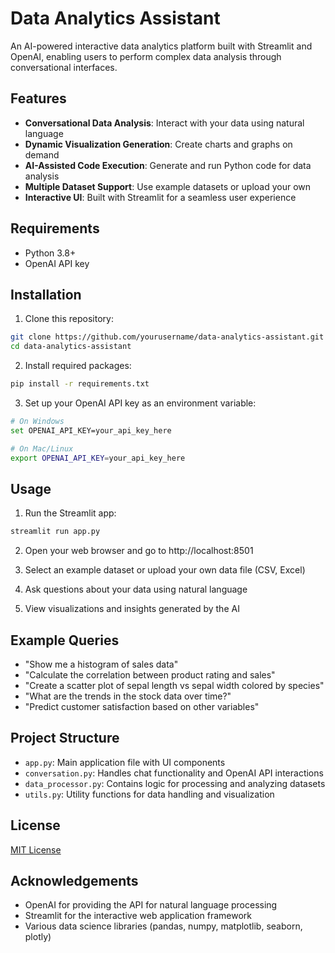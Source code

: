 # Data Analytics Assistant

An AI-powered interactive data analytics platform built with Streamlit and OpenAI, enabling users to perform complex data analysis through conversational interfaces.

## Features

- **Conversational Data Analysis**: Interact with your data using natural language
- **Dynamic Visualization Generation**: Create charts and graphs on demand
- **AI-Assisted Code Execution**: Generate and run Python code for data analysis
- **Multiple Dataset Support**: Use example datasets or upload your own
- **Interactive UI**: Built with Streamlit for a seamless user experience

## Requirements

- Python 3.8+
- OpenAI API key

## Installation

1. Clone this repository:
```bash
git clone https://github.com/yourusername/data-analytics-assistant.git
cd data-analytics-assistant
```

2. Install required packages:
```bash
pip install -r requirements.txt
```

3. Set up your OpenAI API key as an environment variable:
```bash
# On Windows
set OPENAI_API_KEY=your_api_key_here

# On Mac/Linux
export OPENAI_API_KEY=your_api_key_here
```

## Usage

1. Run the Streamlit app:
```bash
streamlit run app.py
```

2. Open your web browser and go to http://localhost:8501

3. Select an example dataset or upload your own data file (CSV, Excel)

4. Ask questions about your data using natural language

5. View visualizations and insights generated by the AI

## Example Queries

- "Show me a histogram of sales data"
- "Calculate the correlation between product rating and sales"
- "Create a scatter plot of sepal length vs sepal width colored by species"
- "What are the trends in the stock data over time?"
- "Predict customer satisfaction based on other variables"

## Project Structure

- `app.py`: Main application file with UI components
- `conversation.py`: Handles chat functionality and OpenAI API interactions
- `data_processor.py`: Contains logic for processing and analyzing datasets
- `utils.py`: Utility functions for data handling and visualization

## License

[MIT License](LICENSE)

## Acknowledgements

- OpenAI for providing the API for natural language processing
- Streamlit for the interactive web application framework
- Various data science libraries (pandas, numpy, matplotlib, seaborn, plotly)